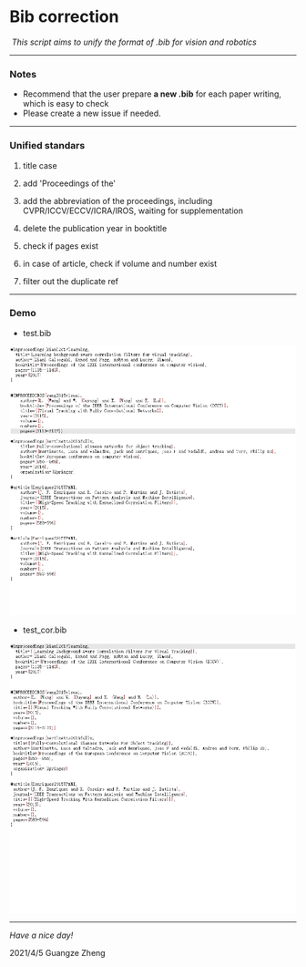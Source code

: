 # Bib correction

​	*This script aims to unify the format of .bib for vision and robotics* 

------

### Notes

- Recommend that the user prepare **a new .bib** for each paper writing, which is easy to check
- Please create a new issue if needed.

------

### **Unified standars**

1. title case

2. add 'Proceedings of the'

3. add the abbreviation of the proceedings, including CVPR/ICCV/ECCV/ICRA/IROS, waiting for supplementation

4. delete the publication year in booktitle

5. check if pages exist

6. in case of article, check if volume and number exist

7. filter out the duplicate ref

------

### Demo

- test.bib

![image](https://github.com/George-Zhuang/Bib-correction/blob/main/imgs/image-20210405105648995.png)

- test_cor.bib

![image](https://github.com/George-Zhuang/Bib-correction/blob/main/imgs/image-20210405105710741.png)

------

*Have a nice day!*

2021/4/5 Guangze Zheng

